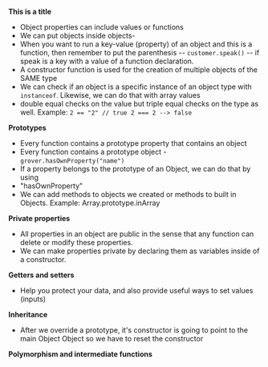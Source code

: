 **This is a title**

- Object properties can include values or functions
- We can put objects inside objects-
- When you want to run a key-value (property) of an object and this is a function, then remember to put the parenthesis -- `customer.speak()` -- if speak is a key with a value of a function declaration.
- A constructor function is used for the creation of multiple objects of the SAME type
- We can check if an object is a specific instance of an object type with `instanceof`.
Likewise, we can do that with array values
- double equal checks on the value but triple equal checks on the type as well.
Example:
`2 == "2" // true
2 === 2 --> false`

**Prototypes**
- Every function contains a prototype property that contains an object
- Every function contains a prototype object - `grover.hasOwnProperty("name")`
- If a property belongs to the prototype of an Object, we can do that by using
- "hasOwnProperty"
- We can add methods to objects we created or methods to built in Objects.
Example: Array.prototype.inArray

**Private properties**
- All properties in an object are public in the sense that any function can delete or modify these properties.
- We can make properties private by declaring them as variables inside of a constructor.

**Getters and setters**
- Help you protect your data, and also provide useful ways to set values (inputs)

**Inheritance**
- After we override a prototype, it's constructor is going to point to the main Object Object so we have to reset the constructor

**Polymorphism and intermediate functions**
